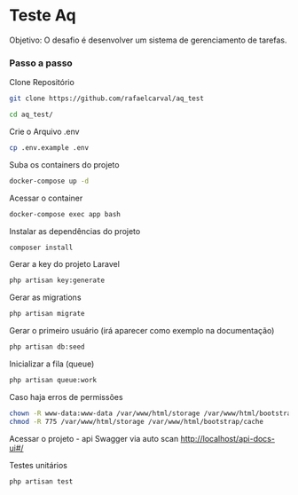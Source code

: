 # Teste Aq

Objetivo: O desafio é desenvolver um sistema de gerenciamento de tarefas.

### Passo a passo
Clone Repositório
```sh
git clone https://github.com/rafaelcarval/aq_test
```
```sh
cd aq_test/
```
Crie o Arquivo .env
```sh
cp .env.example .env
```

Suba os containers do projeto
```sh
docker-compose up -d
```


Acessar o container
```sh
docker-compose exec app bash
```


Instalar as dependências do projeto
```sh
composer install
```

Gerar a key do projeto Laravel
```sh
php artisan key:generate
```

Gerar as migrations
```sh
php artisan migrate
```

Gerar o primeiro usuário (irá aparecer como exemplo na documentação)
```sh
php artisan db:seed
```

Inicializar a fila (queue)
```sh
php artisan queue:work
```

Caso haja erros de permissões
```sh
chown -R www-data:www-data /var/www/html/storage /var/www/html/bootstrap/cache
chmod -R 775 /var/www/html/storage /var/www/html/bootstrap/cache
```

Acessar o projeto - api Swagger via auto scan
[http://localhost/api-docs-ui#/](http://localhost/api-docs-ui#/)




Testes unitários
```sh
php artisan test
```
